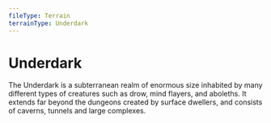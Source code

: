 ```yaml
---
fileType: Terrain
terrainType: Underdark
---
```

# Underdark
The Underdark is a subterranean realm of enormous size inhabited by many different types of creatures such as drow, mind flayers, and aboleths. It extends far beyond the dungeons created by surface dwellers, and consists of caverns, tunnels and large complexes.
